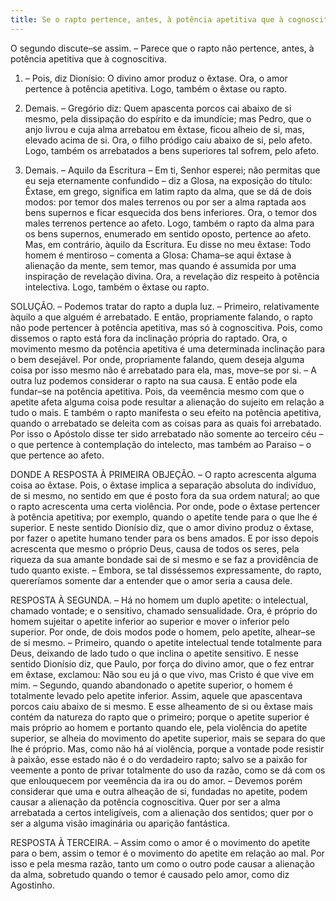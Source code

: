 ```yaml
---
title: Se o rapto pertence, antes, à potência apetitiva que à cognoscitiva
---
```


O segundo discute–se assim. – Parece que o rapto não pertence, antes, à potência apetitiva que à cognoscitiva.  

1. – Pois, diz Dionísio: O divino amor produz o êxtase. Ora, o amor pertence à potência apetitiva. Logo, também o êxtase ou rapto.  

2. Demais. – Gregório diz: Quem apascenta porcos cai abaixo de si mesmo, pela dissipação do espírito e da imundície; mas Pedro, que o anjo livrou e cuja alma arrebatou em êxtase, ficou alheio de si, mas, elevado acima de si. Ora, o filho pródigo caiu abaixo de si, pelo afeto. Logo, também os arrebatados a bens superiores tal sofrem, pelo afeto.  

3. Demais. – Aquilo da Escritura – Em ti, Senhor esperei; não permitas que eu seja eternamente confundido – diz a Glosa, na exposição do título: Êxtase, em grego, significa em latim rapto da alma, que se dá de dois modos: por temor dos males terrenos ou por ser a alma raptada aos bens supernos e ficar esquecida dos bens inferiores. Ora, o temor dos males terrenos pertence ao afeto. Logo, também o rapto da alma para os bens supernos, enumerado em sentido oposto, pertence ao afeto.  Mas, em contrário, àquilo da Escritura. Eu disse no meu êxtase: Todo homem é mentiroso – comenta a Glosa: Chama–se aqui êxtase à alienação da mente, sem temor, mas quando é assumida por uma inspiração de revelação divina. Ora, a revelação diz respeito à potência intelectiva. Logo, também o êxtase ou rapto. 

SOLUÇÃO. – Podemos tratar do rapto a dupla luz. – Primeiro, relativamente àquilo a que alguém é arrebatado. E então, propriamente falando, o rapto não pode pertencer à potência apetitiva, mas só à cognoscitiva. Pois, como dissemos o rapto está fora da inclinação própria do raptado. Ora, o movimento mesmo da potência apetitiva é uma determinada inclinação para o bem desejável. Por onde, propriamente falando, quem deseja alguma coisa por isso mesmo não é arrebatado para ela, mas, move–se por si. – A outra luz podemos considerar o rapto na sua causa. E então pode ela fundar–se na potência apetitiva. Pois, da veemência mesmo com que o apetite afeta alguma coisa pode resultar a alienação do sujeito em relação a tudo o mais. E também o rapto manifesta o seu efeito na potência apetitiva, quando o arrebatado se deleita com as coisas para as quais foi arrebatado. Por isso o Apóstolo disse ter sido arrebatado não somente ao terceiro céu – o que pertence à contemplação do intelecto, mas também ao Paraiso – o que pertence ao afeto.  

DONDE A RESPOSTA À PRIMEIRA OBJEÇÃO. – O rapto acrescenta alguma coisa ao êxtase. Pois, o êxtase implica a separação absoluta do indivíduo, de si mesmo, no sentido em que é posto fora da sua ordem natural; ao que o rapto acrescenta uma certa violência. Por onde, pode o êxtase pertencer à potência apetitiva; por exemplo, quando o apetite tende para o que lhe é superior. E neste sentido Dionísio diz, que o amor divino produz o êxtase, por fazer o apetite humano tender para os bens amados. E por isso depois acrescenta que mesmo o próprio Deus, causa de todos os seres, pela riqueza da sua amante bondade sai de si mesmo e se faz a providência de tudo quanto existe. – Embora, se tal disséssemos expressamente, do rapto, quereríamos somente dar a entender que o amor seria a causa dele.  

RESPOSTA À SEGUNDA. – Há no homem um duplo apetite: o intelectual, chamado vontade; e o sensitivo, chamado sensualidade. Ora, é próprio do homem sujeitar o apetite inferior ao superior e mover o inferior pelo superior. Por onde, de dois modos pode o homem, pelo apetite, alhear–se de si mesmo. – Primeiro, quando o apetite intelectual tende totalmente para Deus, deixando de lado tudo o que inclina o apetite sensitivo. E nesse sentido Dionísio diz, que Paulo, por força do divino amor, que o fez entrar em êxtase, exclamou: Não sou eu já o que vivo, mas Cristo é que vive em mim. – Segundo, quando abandonado o apetite superior, o homem é totalmente levado pelo apetite inferior. Assim, aquele que apascentava porcos caiu abaixo de si mesmo. E esse alheamento de si ou êxtase mais contém da natureza do rapto que o primeiro; porque o apetite superior é mais próprio ao homem e portanto quando ele, pela violência do apetite superior, se alheia do movimento do apetite superior, mais se separa do que lhe é próprio. Mas, como não há aí violência, porque a vontade pode resistir à paixão, esse estado não é o do verdadeiro rapto; salvo se a paixão for veemente a ponto de privar totalmente do uso da razão, como se dá com os que enlouquecem por veemência da ira ou do amor. – Devemos porém considerar que uma e outra alheação de si, fundadas no apetite, podem causar a alienação da potência cognoscitiva. Quer por ser a alma arrebatada a certos inteligíveis, com a alienação dos sentidos; quer por o ser a alguma visão imaginária ou aparição fantástica.  

RESPOSTA À TERCEIRA. – Assim como o amor é o movimento do apetite para o bem, assim o temor é o movimento do apetite em relação ao mal. Por isso e pela mesma razão, tanto um como o outro pode causar a alienação da alma, sobretudo quando o temor é causado pelo amor, como diz Agostinho.